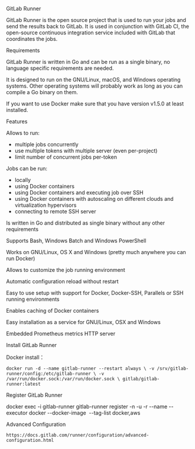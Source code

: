 GitLab Runner

GitLab Runner is the open source project that is used to run your jobs and send the results back to GitLab. It is used in conjunction with GitLab CI, the open-source continuous integration service included with GitLab that coordinates the jobs.

Requirements

GitLab Runner is written in Go and can be run as a single binary, no language specific requirements are needed.

It is designed to run on the GNU/Linux, macOS, and Windows operating systems. Other operating systems will probably work as long as you can compile a Go binary on them.

If you want to use Docker make sure that you have version v1.5.0 at least installed.

 

Features

 Allows to run:

- multiple jobs concurrently
- use multiple tokens with multiple server (even per-project)
- limit number of concurrent jobs per-token

Jobs can be run:

- locally
- using Docker containers
- using Docker containers and executing job over SSH
- using Docker containers with autoscaling on different clouds and virtualization hypervisors
- connecting to remote SSH server



Is written in Go and distributed as single binary without any other requirements

Supports Bash, Windows Batch and Windows PowerShell

Works on GNU/Linux, OS X and Windows (pretty much anywhere you can run Docker)

Allows to customize the job running environment

Automatic configuration reload without restart

Easy to use setup with support for Docker, Docker-SSH, Parallels or SSH running environments

Enables caching of Docker containers

Easy installation as a service for GNU/Linux, OSX and Windows

Embedded Prometheus metrics HTTP server

 

Install GitLab Runner

Docker install：

	docker run -d --name gitlab-runner --restart always \ -v /srv/gitlab-runner/config:/etc/gitlab-runner \ -v /var/run/docker.sock:/var/run/docker.sock \ gitlab/gitlab-runner:latest



Register GitLab Runner

docker exec -i gitlab-runner gitlab-runner register -n -u <gitlab url> -r <gitlab runner token> --name <runner name> --executor docker --docker-image <image> --tag-list docker,aws

Advanced Configuration

	https://docs.gitlab.com/runner/configuration/advanced-configuration.html

